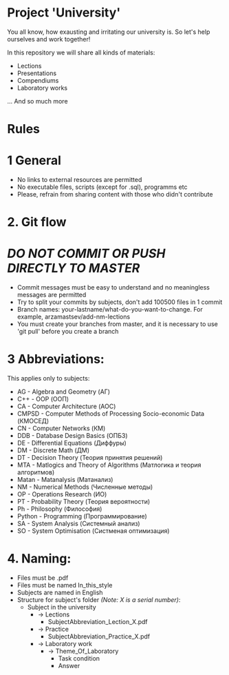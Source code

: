 # Project 'University'

You all know, how exausting and irritating our university is. So let's help ourselves and work together!

In this repository we will share all kinds of materials:
- Lections
- Presentations
- Compendiums
- Laboratory works

... And so much more

# Rules

# 1 General
- No links to external resources are permitted
- No executable files, scripts (except for .sql), programms etc
- Please, refrain from sharing content with those who didn't contribute

# 2. Git flow
# *DO NOT COMMIT OR PUSH DIRECTLY TO MASTER*
- Commit messages must be easy to understand and no meaningless messages are permitted
- Try to split your commits by subjects, don't add 100500 files in 1 commit
- Branch names: your-lastname/what-do-you-want-to-change. For example, arzamastsev/add-nm-lections
- You must create your branches from master, and it is necessary to use 'git pull' before you create a branch

# 3 Abbreviations:
This applies only to subjects:
- AG - Algebra and Geometry (АГ)
- C++ - OOP (ООП)
- CA - Computer Architecture (АОС)
- CMPSD - Computer Methods of Processing Socio-economic Data (КМОСЕД)
- CN - Computer Networks (КМ)
- DDB - Database Design Basics (ОПБЗ)
- DE - Differential Equations (Диффуры)
- DM - Discrete Math (ДМ)
- DT - Decision Theory (Теория принятия решений)
- MTA - Matlogics and Theory of Algorithms (Матлогика и теория алгоритмов)
- Matan - Matanalysis (Матанализ)
- NM - Numerical Methods (Численные методы)
- OP - Operations Research (ИО)
- PT - Probability Theory (Теория вероятности)
- Ph - Philosophy (Философия)
- Python - Programming (Программирование)
- SA - System Analysis (Системный анализ)
- SO - System Optimisation (Систменая оптимизация)

# 4. Naming: 
- Files must be .pdf
- Files must be named In_this_style
- Subjects are named in English
- Structure for subject's folder *(Note: X is a serial number)*: 
  - Subject in the university
    - -> Lections
      - SubjectAbbreviation_Lection_X.pdf
    - -> Practice
      - SubjectAbbreviation_Practice_X.pdf
    - -> Laboratory work
      - -> Theme_Of_Laboratory
        - Task condition
        - Answer
